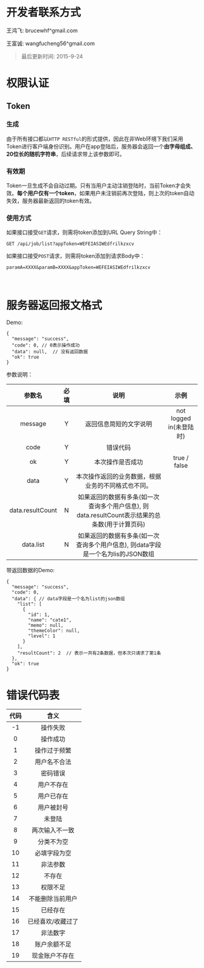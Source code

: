 # 开发者联系方式

王鸿飞: brucewhf^gmail.com

王富诚: wangfucheng56^gmail.com



> 最后更新时间: 2015-9-24



# 权限认证

## Token

### 生成

由于所有接口都以`HTTP RESTful`的形式提供，因此在非Web环境下我们采用Token进行客户端身份识别。用户在app登陆后，服务器会返回一个**由字母组成、20位长的随机字符串**，后续请求带上该参数即可。



### 有效期

Token一旦生成不会自动过期。只有当用户主动注销登陆时，当前Token才会失效。**每个用户仅有一个token**，如果用户未注销前再次登陆，则上次的token自动失效，服务器最新返回的token有效。



### 使用方式

如果接口接受`GET`请求，则需将token添加到URL Query String中：

``` 
GET /api/job/list?appToken=WEFEIASIWEdfrilkzxcv
```

如果接口接受`POST`请求，则需将token添加到请求Body中：

``` 
paramA=XXXX&paramB=XXXX&appToken=WEFEIASIWEdfrilkzxcv
```

​

# 服务器返回报文格式

Demo:

``` 
{
  "message": "success",
  "code": 0, // 0表示操作成功
  "data": null,  // 没有返回数据
  "ok": true
}
```

参数说明：

|       参数名        |  必填  |                    说明                    |         示例          | 
| :--------------: | :--: | :--------------------------------------: | :-----------------: | 
|     message      |  Y   |               返回信息简短的文字说明                | not logged in(未登陆时) | 
|       code       |  Y   |                   错误代码                   |                     | 
|        ok        |  Y   |                 本次操作是否成功                 |    true / false     | 
|       data       |  Y   |        本次操作返回的业务数据，根据业务的不同格式也不同。         |                     | 
| data.resultCount |  N   | 如果返回的数据有多条(如一次查询多个用户信息), 则data.resultCount表示结果的总条数(用于计算页码) |                     | 
|    data.list     |  N   | 如果返回的数据有多条(如一次查询多个用户信息), 则data字段是一个名为lis的JSON数组 |                     | 

带返回数据的Demo:

``` 
{
  "message": "success",
  "code": 0,
  "data": { // data字段是一个名为list的json数组
    "list": [
      {
        "id": 1,
        "name": "cate1",
        "memo": null,
        "themeColor": null,
        "level": 1
      }
    ],
    "resultCount": 2  // 表示一共有2条数据，但本次只请求了第1条
  },
  "ok": true
}
```



# 错误代码表

|  代码  |    含义     | 
| :--: | :-------: | 
|  -1  |   操作失败    | 
|  0   |   操作成功    | 
|  1   |  操作过于频繁   | 
|  2   |  用户名不合法   | 
|  3   |   密码错误    | 
|  4   |   用户不存在   | 
|  5   |   用户已存在   | 
|  6   |   用户被封号   | 
|  7   |    未登陆    | 
|  8   |  两次输入不一致  | 
|  9   |   分类不为空   | 
|  10  |  必填字段为空   | 
|  11  |   非法参数    | 
|  12  |    不存在    | 
|  13  |   权限不足    | 
|  14  | 不能删除当前用户  | 
|  15  |   已经存在    | 
|  16  | 已经喜欢/收藏过了 | 
|  17  |   非法数字    | 
|  18  |  账户余额不足   | 
|  19  |  现金账户不存在  | 